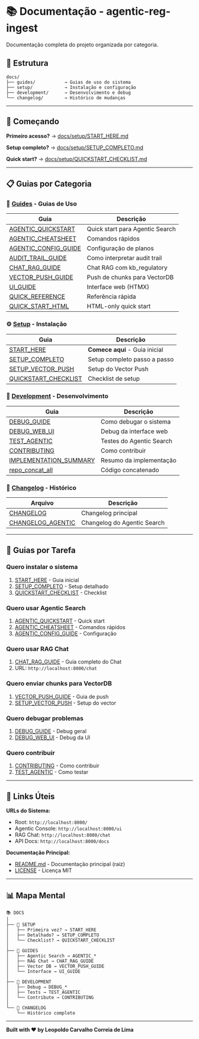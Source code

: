 <!-- SPDX-License-Identifier: MIT | (c) 2025 Leopoldo Carvalho Correia de Lima -->

# 📚 Documentação - agentic-reg-ingest

Documentação completa do projeto organizada por categoria.

## 📖 Estrutura

```
docs/
├── guides/           → Guias de uso do sistema
├── setup/            → Instalação e configuração
├── development/      → Desenvolvimento e debug
└── changelog/        → Histórico de mudanças
```

---

## 🚀 Começando

**Primeiro acesso?** → [docs/setup/START_HERE.md](setup/START_HERE.md)

**Setup completo?** → [docs/setup/SETUP_COMPLETO.md](setup/SETUP_COMPLETO.md)

**Quick start?** → [docs/setup/QUICKSTART_CHECKLIST.md](setup/QUICKSTART_CHECKLIST.md)

---

## 📋 Guias por Categoria

### 🎯 [Guides](guides/) - Guias de Uso

| Guia | Descrição |
|------|-----------|
| [AGENTIC_QUICKSTART](guides/AGENTIC_QUICKSTART.md) | Quick start para Agentic Search |
| [AGENTIC_CHEATSHEET](guides/AGENTIC_CHEATSHEET.md) | Comandos rápidos |
| [AGENTIC_CONFIG_GUIDE](guides/AGENTIC_CONFIG_GUIDE.md) | Configuração de planos |
| [AUDIT_TRAIL_GUIDE](guides/AUDIT_TRAIL_GUIDE.md) | Como interpretar audit trail |
| [CHAT_RAG_GUIDE](guides/CHAT_RAG_GUIDE.md) | Chat RAG com kb_regulatory |
| [VECTOR_PUSH_GUIDE](guides/VECTOR_PUSH_GUIDE.md) | Push de chunks para VectorDB |
| [UI_GUIDE](guides/UI_GUIDE.md) | Interface web (HTMX) |
| [QUICK_REFERENCE](guides/QUICK_REFERENCE.md) | Referência rápida |
| [QUICK_START_HTML](guides/QUICK_START_HTML.md) | HTML-only quick start |

### ⚙️ [Setup](setup/) - Instalação

| Guia | Descrição |
|------|-----------|
| [START_HERE](setup/START_HERE.md) | **Comece aqui** - Guia inicial |
| [SETUP_COMPLETO](setup/SETUP_COMPLETO.md) | Setup completo passo a passo |
| [SETUP_VECTOR_PUSH](setup/SETUP_VECTOR_PUSH.md) | Setup do Vector Push |
| [QUICKSTART_CHECKLIST](setup/QUICKSTART_CHECKLIST.md) | Checklist de setup |

### 🔧 [Development](development/) - Desenvolvimento

| Guia | Descrição |
|------|-----------|
| [DEBUG_GUIDE](development/DEBUG_GUIDE.md) | Como debugar o sistema |
| [DEBUG_WEB_UI](development/DEBUG_WEB_UI.md) | Debug da interface web |
| [TEST_AGENTIC](development/TEST_AGENTIC.md) | Testes do Agentic Search |
| [CONTRIBUTING](development/CONTRIBUTING.md) | Como contribuir |
| [IMPLEMENTATION_SUMMARY](development/IMPLEMENTATION_SUMMARY.md) | Resumo da implementação |
| [repo_concat_all](development/repo_concat_all.md) | Código concatenado |

### 📅 [Changelog](changelog/) - Histórico

| Arquivo | Descrição |
|---------|-----------|
| [CHANGELOG](changelog/CHANGELOG.md) | Changelog principal |
| [CHANGELOG_AGENTIC](changelog/CHANGELOG_AGENTIC.md) | Changelog do Agentic Search |

---

## 🎯 Guias por Tarefa

### Quero instalar o sistema
1. [START_HERE](setup/START_HERE.md) - Guia inicial
2. [SETUP_COMPLETO](setup/SETUP_COMPLETO.md) - Setup detalhado
3. [QUICKSTART_CHECKLIST](setup/QUICKSTART_CHECKLIST.md) - Checklist

### Quero usar Agentic Search
1. [AGENTIC_QUICKSTART](guides/AGENTIC_QUICKSTART.md) - Quick start
2. [AGENTIC_CHEATSHEET](guides/AGENTIC_CHEATSHEET.md) - Comandos rápidos
3. [AGENTIC_CONFIG_GUIDE](guides/AGENTIC_CONFIG_GUIDE.md) - Configuração

### Quero usar RAG Chat
1. [CHAT_RAG_GUIDE](guides/CHAT_RAG_GUIDE.md) - Guia completo do Chat
2. URL: `http://localhost:8000/chat`

### Quero enviar chunks para VectorDB
1. [VECTOR_PUSH_GUIDE](guides/VECTOR_PUSH_GUIDE.md) - Guia de push
2. [SETUP_VECTOR_PUSH](setup/SETUP_VECTOR_PUSH.md) - Setup do vector

### Quero debugar problemas
1. [DEBUG_GUIDE](development/DEBUG_GUIDE.md) - Debug geral
2. [DEBUG_WEB_UI](development/DEBUG_WEB_UI.md) - Debug da UI

### Quero contribuir
1. [CONTRIBUTING](development/CONTRIBUTING.md) - Como contribuir
2. [TEST_AGENTIC](development/TEST_AGENTIC.md) - Como testar

---

## 🔗 Links Úteis

**URLs do Sistema:**
- Root: `http://localhost:8000/`
- Agentic Console: `http://localhost:8000/ui`
- RAG Chat: `http://localhost:8000/chat`
- API Docs: `http://localhost:8000/docs`

**Documentação Principal:**
- [README.md](../README.md) - Documentação principal (raiz)
- [LICENSE](../LICENSE) - Licença MIT

---

## 📊 Mapa Mental

```
📚 DOCS
│
├── 🚀 SETUP
│   ├── Primeira vez? → START_HERE
│   ├── Detalhado? → SETUP_COMPLETO
│   └── Checklist? → QUICKSTART_CHECKLIST
│
├── 📖 GUIDES
│   ├── Agentic Search → AGENTIC_*
│   ├── RAG Chat → CHAT_RAG_GUIDE
│   ├── Vector DB → VECTOR_PUSH_GUIDE
│   └── Interface → UI_GUIDE
│
├── 🔧 DEVELOPMENT
│   ├── Debug → DEBUG_*
│   ├── Tests → TEST_AGENTIC
│   └── Contribute → CONTRIBUTING
│
└── 📅 CHANGELOG
    └── Histórico completo
```

---

**Built with ❤️ by Leopoldo Carvalho Correia de Lima**

